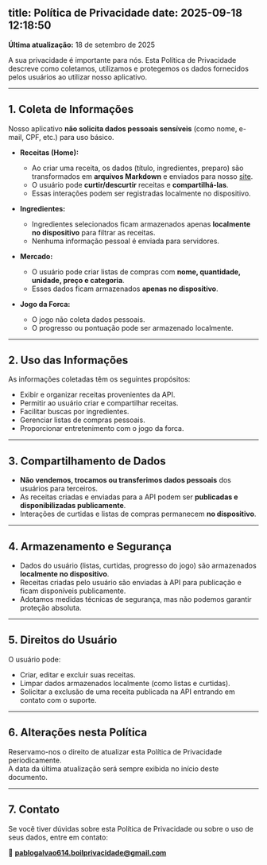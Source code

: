 title: Política de Privacidade
date: 2025-09-18 12:18:50
---
**Última atualização:** 18 de setembro de 2025  

A sua privacidade é importante para nós. Esta Política de Privacidade descreve como coletamos, utilizamos e protegemos os dados fornecidos pelos usuários ao utilizar nosso aplicativo.

---

## 1. Coleta de Informações

Nosso aplicativo **não solicita dados pessoais sensíveis** (como nome, e-mail, CPF, etc.) para uso básico.  

- **Receitas (Home):**  
  - Ao criar uma receita, os dados (título, ingredientes, preparo) são transformados em **arquivos Markdown** e enviados para nosso [site](https://pablopgalvao.github.io/receitas/).  
  - O usuário pode **curtir/descurtir** receitas e **compartilhá-las**.  
  - Essas interações podem ser registradas localmente no dispositivo.

- **Ingredientes:**  
  - Ingredientes selecionados ficam armazenados apenas **localmente no dispositivo** para filtrar as receitas.  
  - Nenhuma informação pessoal é enviada para servidores.

- **Mercado:**  
  - O usuário pode criar listas de compras com **nome, quantidade, unidade, preço e categoria**.  
  - Esses dados ficam armazenados **apenas no dispositivo**.

- **Jogo da Forca:**  
  - O jogo não coleta dados pessoais.  
  - O progresso ou pontuação pode ser armazenado localmente.

---

## 2. Uso das Informações

As informações coletadas têm os seguintes propósitos:

- Exibir e organizar receitas provenientes da API.  
- Permitir ao usuário criar e compartilhar receitas.  
- Facilitar buscas por ingredientes.  
- Gerenciar listas de compras pessoais.  
- Proporcionar entretenimento com o jogo da forca.  

---

## 3. Compartilhamento de Dados

- **Não vendemos, trocamos ou transferimos dados pessoais** dos usuários para terceiros.  
- As receitas criadas e enviadas para a API podem ser **publicadas e disponibilizadas publicamente**.  
- Interações de curtidas e listas de compras permanecem **no dispositivo**.  

---

## 4. Armazenamento e Segurança

- Dados do usuário (listas, curtidas, progresso do jogo) são armazenados **localmente no dispositivo**.  
- Receitas criadas pelo usuário são enviadas à API para publicação e ficam disponíveis publicamente.  
- Adotamos medidas técnicas de segurança, mas não podemos garantir proteção absoluta.  

---

## 5. Direitos do Usuário

O usuário pode:

- Criar, editar e excluir suas receitas.  
- Limpar dados armazenados localmente (como listas e curtidas).  
- Solicitar a exclusão de uma receita publicada na API entrando em contato com o suporte.  

---

## 6. Alterações nesta Política

Reservamo-nos o direito de atualizar esta Política de Privacidade periodicamente.  
A data da última atualização será sempre exibida no início deste documento.  

---

## 7. Contato

Se você tiver dúvidas sobre esta Política de Privacidade ou sobre o uso de seus dados, entre em contato:  

📧 **[pablogalvao614.boilprivacidade@gmail.com](mailto:pablogalvao614.boilprivacidade@gmail.com)**